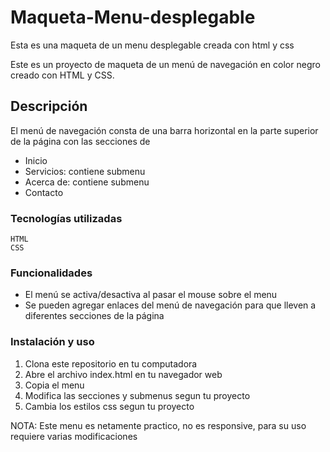 # Maqueta-Menu-desplegable 
Esta es una maqueta de un menu desplegable creada con html y css 

Este es un proyecto de maqueta de un menú de navegación en color negro creado con HTML y CSS.

## Descripción

El menú de navegación consta de una barra horizontal en la parte superior de la página con las secciones de 

   - Inicio
   - Servicios: contiene submenu
   - Acerca de: contiene submenu 
   - Contacto

### Tecnologías utilizadas

    HTML
    CSS

### Funcionalidades
 - El menú se activa/desactiva al pasar el mouse sobre el menu 
 - Se pueden agregar enlaces del menú de navegación para que lleven a diferentes secciones de la página

### Instalación y uso

 1. Clona este repositorio en tu computadora
 2. Abre el archivo index.html en tu navegador web
 3. Copia el menu 
 4. Modifica las secciones y submenus segun tu proyecto
 5. Cambia los estilos css segun tu proyecto
 
 NOTA: Este menu es netamente practico, no es responsive, para su uso requiere varias modificaciones 
 
 
